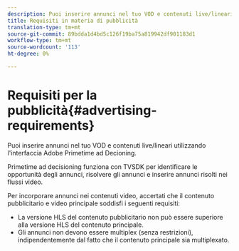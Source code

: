 ```yaml
---
description: Puoi inserire annunci nel tuo VOD e contenuti live/lineari utilizzando l'interfaccia Adobe Primetime ad Decioning.
title: Requisiti in materia di pubblicità
translation-type: tm+mt
source-git-commit: 89bdda1d4bd5c126f19ba75a819942df901183d1
workflow-type: tm+mt
source-wordcount: '113'
ht-degree: 0%

---
```



# Requisiti per la pubblicità{#advertising-requirements}

Puoi inserire annunci nel tuo VOD e contenuti live/lineari utilizzando l&#39;interfaccia Adobe Primetime ad Decioning.

Primetime ad decisioning funziona con TVSDK per identificare le opportunità degli annunci, risolvere gli annunci e inserire annunci risolti nei flussi video.

Per incorporare annunci nei contenuti video, accertati che il contenuto pubblicitario e video principale soddisfi i seguenti requisiti:

* La versione HLS del contenuto pubblicitario non può essere superiore alla versione HLS del contenuto principale.
* Gli annunci non devono essere multiplex (senza restrizioni), indipendentemente dal fatto che il contenuto principale sia multiplexato.

